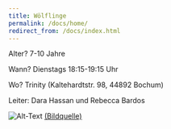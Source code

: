 ```yaml
---
title: Wölflinge
permalink: /docs/home/
redirect_from: /docs/index.html
---
```




Alter?  7-10 Jahre

Wann?  Dienstags 18:15-19:15 Uhr

Wo?  Trinity (Kaltehardtstr. 98, 44892 Bochum)

Leiter: Dara Hassan und Rebecca Bardos

![Alt-Text](/assets/img/woelflinge_logo.jpg)
<a href="https://dpsg.de/de/vorlagen">(Bildquelle)</a>
